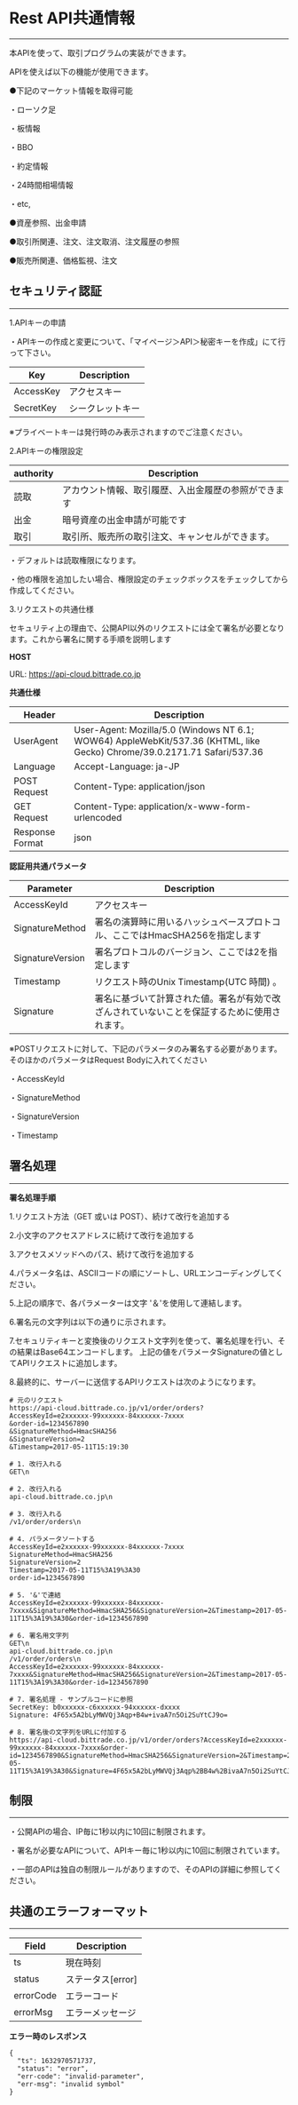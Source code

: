# Rest API共通情報
-----------------------------------------------------
本APIを使って、取引プログラムの実装ができます。

APIを使えば以下の機能が使用できます。

●下記のマーケット情報を取得可能

・ローソク足

・板情報

・BBO

・約定情報

・24時間相場情報

・etc,

●資産参照、出金申請

●取引所関連、注文、注文取消、注文履歴の参照

●販売所関連、価格監視、注文


## セキュリティ認証
--------------------------------------------------------
1.APIキーの申請

・APIキーの作成と変更について、「マイページ＞API＞秘密キーを作成」にて行って下さい。

 Key | Description
------------ | ------------
AccessKey | アクセスキー
SecretKey | シークレットキー

※プライベートキーは発行時のみ表示されますのでご注意ください。

2.APIキーの権限設定

authority | Description
------------ | ------------
読取 | アカウント情報、取引履歴、入出金履歴の参照ができます
出金 | 暗号資産の出金申請が可能です
取引 | 取引所、販売所の取引注文、キャンセルができます。

・デフォルトは読取権限になります。

・他の権限を追加したい場合、権限設定のチェックボックスをチェックしてから作成してください。

3.リクエストの共通仕様

セキュリティ上の理由で、公開API以外のリクエストには全て署名が必要となります。これから署名に関する手順を説明します

**HOST**

URL: https://api-cloud.bittrade.co.jp

**共通仕様**

Header | Description
------------ | ------------
UserAgent | User-Agent: Mozilla/5.0 (Windows NT 6.1; WOW64) AppleWebKit/537.36 (KHTML, like Gecko) Chrome/39.0.2171.71 Safari/537.36
Language | Accept-Language: ja-JP
POST Request | Content-Type: application/json
GET Request | Content-Type: application/x-www-form-urlencoded
Response Format | json

**認証用共通パラメータ**

Parameter | Description
------------ | ------------
AccessKeyId | アクセスキー
SignatureMethod | 署名の演算時に用いるハッシュベースプロトコル、ここではHmacSHA256を指定します
SignatureVersion | 署名プロトコルのバージョン、ここでは2を指定します
Timestamp | リクエスト時のUnix Timestamp(UTC 時間) 。
Signature | 署名に基づいて計算された値。署名が有効で改ざんされていないことを保証するために使用されます。

※POSTリクエストに対して、下記のパラメータのみ署名する必要があります。そのほかのパラメータはRequest Bodyに入れてください

・AccessKeyId

・SignatureMethod

・SignatureVersion

・Timestamp

## 署名処理
--------------------------------------------------
**署名処理手順**

1.リクエスト方法（GET 或いは POST）、続けて改行を追加する

2.小文字のアクセスアドレスに続けて改行を追加する

3.アクセスメソッドへのパス、続けて改行を追加する

4.パラメータ名は、ASCIIコードの順にソートし、URLエンコーディングしてください。

5.上記の順序で、各パラメーターは文字 '＆'を使用して連結します。

6.署名元の文字列は以下の通りに示されます。

7.セキュリティキーと変換後のリクエスト文字列を使って、署名処理を行い、その結果はBase64エンコードします。
上記の値をパラメータSignatureの値としてAPIリクエストに追加します。

8.最終的に、サーバーに送信するAPIリクエストは次のようになります。

```
# 元のリクエスト
https://api-cloud.bittrade.co.jp/v1/order/orders?
AccessKeyId=e2xxxxxx-99xxxxxx-84xxxxxx-7xxxx
&order-id=1234567890
&SignatureMethod=HmacSHA256
&SignatureVersion=2
&Timestamp=2017-05-11T15:19:30

# 1. 改行入れる
GET\n

# 2. 改行入れる
api-cloud.bittrade.co.jp\n

# 3. 改行入れる
/v1/order/orders\n

# 4. パラメータソートする
AccessKeyId=e2xxxxxx-99xxxxxx-84xxxxxx-7xxxx
SignatureMethod=HmacSHA256
SignatureVersion=2
Timestamp=2017-05-11T15%3A19%3A30
order-id=1234567890

# 5. '&'で連結
AccessKeyId=e2xxxxxx-99xxxxxx-84xxxxxx-7xxxx&SignatureMethod=HmacSHA256&SignatureVersion=2&Timestamp=2017-05-11T15%3A19%3A30&order-id=1234567890

# 6. 署名用文字列
GET\n
api-cloud.bittrade.co.jp\n
/v1/order/orders\n
AccessKeyId=e2xxxxxx-99xxxxxx-84xxxxxx-7xxxx&SignatureMethod=HmacSHA256&SignatureVersion=2&Timestamp=2017-05-11T15%3A19%3A30&order-id=1234567890

# 7. 署名処理 - サンプルコードに参照
SecretKey: b0xxxxxx-c6xxxxxx-94xxxxxx-dxxxx
Signature: 4F65x5A2bLyMWVQj3Aqp+B4w+ivaA7n5Oi2SuYtCJ9o=

# 8. 署名後の文字列をURLに付加する
https://api-cloud.bittrade.co.jp/v1/order/orders?AccessKeyId=e2xxxxxx-99xxxxxx-84xxxxxx-7xxxx&order-id=1234567890&SignatureMethod=HmacSHA256&SignatureVersion=2&Timestamp=2017-05-11T15%3A19%3A30&Signature=4F65x5A2bLyMWVQj3Aqp%2BB4w%2BivaA7n5Oi2SuYtCJ9o%3D
```

## 制限
----------------------------------------------

・公開APIの場合、IP毎に1秒以内に10回に制限されます。

・署名が必要なAPIについて、APIキー毎に1秒以内に10回に制限されています。

・一部のAPIは独自の制限ルールがありますので、そのAPIの詳細に参照してください。

## 共通のエラーフォーマット
--------------------------------------------

Field | Description
------------ | ------------
ts | 現在時刻
status | ステータス[error]
errorCode | エラーコード
errorMsg | エラーメッセージ

**エラー時のレスポンス**

```
{
  "ts": 1632970571737,
  "status": "error",
  "err-code": "invalid-parameter",
  "err-msg": "invalid symbol"
}
```
